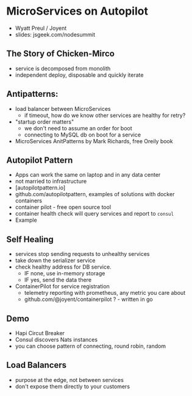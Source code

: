 # MicroServices on Autopilot
- Wyatt Preul / Joyent
- slides: jsgeek.com/nodesummit

## The Story of Chicken-Mirco
- service is decomposed from monolith
- independent deploy, disposable and quickly iterate

## Antipatterns:
- load balancer between MicroServices
  * if timeout, how do we know other services are healthy for retry?
- "startup order matters"
  * we don't need to assume an order for boot
  * connecting to MySQL db on boot for a service
- MicroServices AnitPatterns by Mark Richards, free Oreily book

## Autopilot Pattern
- Apps can work the same on laptop and in any data center
- not married to infrastructure
- [autopilotpattern.io]
- github.com/autopilotpattern, examples of solutions with docker containers
- container pilot - free open source tool
- container health check will query services and report to `consul`
- Example

## Self Healing
- services stop sending requests to unhealthy services
- take down the serializer service
- check healthy address for DB service.
  - IF none, use in-memory storage
  - IF yes, send the data there
- ContainerPilot for service registration
  - telemetry reporting with prometheus, any metric you care about
  - github.com/@joyent/containerpilot ? - written in go

## Demo
- Hapi Circut Breaker
- Consul discovers Nats instances
- you can choose pattern of connecting, round robin, random

## Load Balancers
- purpose at the edge, not between services
- don't expose them directly to your customers

